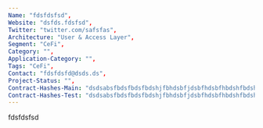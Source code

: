 ```yaml
--- 
Name: "fdsfdsfsd", 
Website: "dsfds.fdsfsd", 
Twitter: "twitter.com/safsfas", 
Architecture: "User & Access Layer",
Segment: "CeFi",
Category: "",
Application-Category: "",
Tags: "CeFi",
Contact: "fdsfdsfd@dsds.ds",
Project-Status: "",
Contract-Hashes-Main: "dsdsabsfbdsfbdsfbdshjfbhdsbfjdsbfhdsbfhbdshfbdshfbdhbhbhbhbhbhhh",
Contract-Hashes-Test: "dsdsabsfbdsfbdsfbdshjfbhdsbfjdsbfhdsbfhbdshfbdshfbdhbhbhbhbhbhhh",
--- 
```

<!--lang:en--> 
fdsfdsfsd
<!--lang:es--] 

<!--lang:de--] 

<!--lang:fr--] 

<!--lang:pl--] 

<!--lang:uk--] 

[!--lang:*--> 